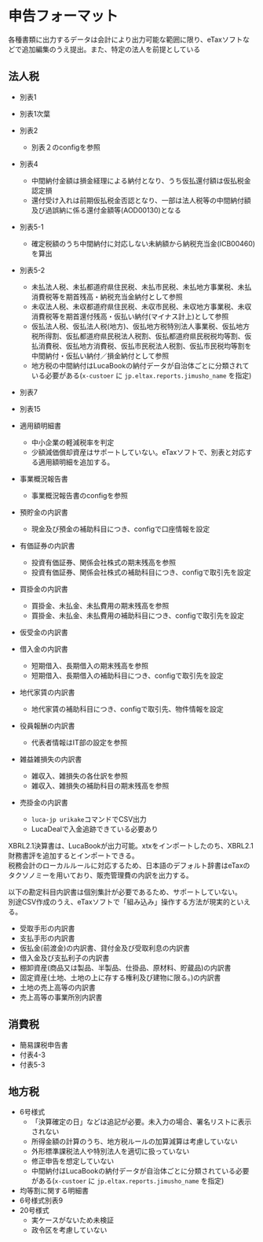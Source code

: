 # 申告フォーマット

各種書類に出力するデータは会計により出力可能な範囲に限り、eTaxソフトなどで追加編集のうえ提出。また、特定の法人を前提としている

法人税
---------

* 別表1
* 別表1次葉
* 別表2
  * 別表２のconfigを参照
* 別表4
  * 中間納付金額は損金経理による納付となり、うち仮払還付額は仮払税金認定損
  * 還付受け入れは前期仮払税金否認となり、一部は法人税等の中間納付額及び過誤納に係る還付金額等(AOD00130)となる
* 別表5-1
  * 確定税額のうち中間納付に対応しない未納額から納税充当金(ICB00460)を算出
* 別表5-2
  * 未払法人税、未払都道府県住民税、未払市民税、未払地方事業税、未払消費税等を期首残高・納税充当金納付として参照
  * 未収法人税、未収都道府県住民税、未収市民税、未収地方事業税、未収消費税等を期首還付残高・仮払い納付(マイナス計上)として参照
  * 仮払法人税、仮払法人税(地方)、仮払地方税特別法人事業税、仮払地方税所得割、仮払都道府県民税法人税割、仮払都道府県民税税均等割、仮払消費税、仮払地方消費税、仮払市民税法人税割、仮払市民税均等割を中間納付・仮払い納付／損金納付として参照
  * 地方税の中間納付はLucaBookの納付データが自治体ごとに分類されている必要がある(`x-custoer` に `jp.eltax.reports.jimusho_name` を指定)
* 別表7
* 別表15

* 適用額明細書
  * 中小企業の軽減税率を判定
  * 少額減価償却資産はサポートしていない。eTaxソフトで、別表と対応する適用額明細を追加する。
* 事業概況報告書
  * 事業概況報告書のconfigを参照

* 預貯金の内訳書
  * 現金及び預金の補助科目につき、configで口座情報を設定
* 有価証券の内訳書
  * 投資有価証券、関係会社株式の期末残高を参照
  * 投資有価証券、関係会社株式の補助科目につき、configで取引先を設定
* 買掛金の内訳書
  * 買掛金、未払金、未払費用の期末残高を参照
  * 買掛金、未払金、未払費用の補助科目につき、configで取引先を設定
* 仮受金の内訳書
* 借入金の内訳書
  * 短期借入、長期借入の期末残高を参照
  * 短期借入、長期借入の補助科目につき、configで取引先を設定
* 地代家賃の内訳書
  * 地代家賃の補助科目につき、configで取引先、物件情報を設定
* 役員報酬の内訳書
  * 代表者情報はIT部の設定を参照
* 雑益雑損失の内訳書
  * 雑収入、雑損失の各仕訳を参照
  * 雑収入、雑損失の補助科目の期末残高を参照
* 売掛金の内訳書
  * `luca-jp urikake`コマンドでCSV出力
  * LucaDealで入金追跡できている必要あり

XBRL2.1決算書は、LucaBookが出力可能。xtxをインポートしたのち、XBRL2.1財務書評を追加するとインポートできる。  
税務会計のローカルルールに対応するため、日本語のデフォルト辞書はeTaxのタクソノミーを用いており、販売管理費の内訳を出力する。

以下の勘定科目内訳書は個別集計が必要であるため、サポートしていない。  
別途CSV作成のうえ、eTaxソフトで「組み込み」操作する方法が現実的といえる。

* 受取手形の内訳書
* 支払手形の内訳書
* 仮払金(前渡金)の内訳書、貸付金及び受取利息の内訳書
* 借入金及び支払利子の内訳書
* 棚卸資産(商品又は製品、半製品、仕掛品、原材料、貯蔵品)の内訳書
* 固定資産(土地、土地の上に存する権利及び建物に限る。)の内訳書
* 土地の売上高等の内訳書
* 売上高等の事業所別内訳書


消費税
---------

* 簡易課税申告書
* 付表4-3
* 付表5-3


地方税
---------

* 6号様式
  * 「決算確定の日」などは追記が必要。未入力の場合、署名リストに表示されない
  * 所得金額の計算のうち、地方税ルールの加算減算は考慮していない
  * 外形標準課税法人や特別法人を適切に扱っていない
  * 修正申告を想定していない
  * 中間納付はLucaBookの納付データが自治体ごとに分類されている必要がある(`x-custoer` に `jp.eltax.reports.jimusho_name` を指定)
* 均等割に関する明細書
* 6号様式別表9
* 20号様式
  * 実ケースがないため未検証
  * 政令区を考慮していない
